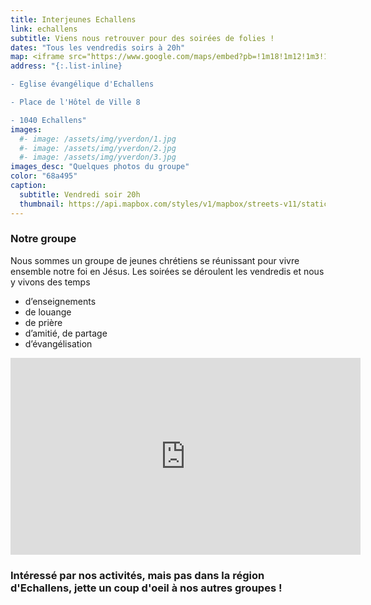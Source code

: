 ```yaml
---
title: Interjeunes Echallens
link: echallens
subtitle: Viens nous retrouver pour des soirées de folies !
dates: "Tous les vendredis soirs à 20h"
map: <iframe src="https://www.google.com/maps/embed?pb=!1m18!1m12!1m3!1d2739.2319198517853!2d6.630646515822516!3d46.64193436210626!2m3!1f0!2f0!3f0!3m2!1i1024!2i768!4f13.1!3m3!1m2!1s0x478dcd4f9ec15f0d%3A0xe78e7294e6e62cbf!2sInterjeunes%20Echallens!5e0!3m2!1sen!2sch!4v1631278529509!5m2!1sen!2sch" width="100%" height="250" style="border:0;" allowfullscreen="" loading="lazy"></iframe>
address: "{:.list-inline}

- Eglise évangélique d'Echallens

- Place de l'Hôtel de Ville 8

- 1040 Echallens"
images:
  #- image: /assets/img/yverdon/1.jpg
  #- image: /assets/img/yverdon/2.jpg
  #- image: /assets/img/yverdon/3.jpg
images_desc: "Quelques photos du groupe"
color: "68a495"
caption:
  subtitle: Vendredi soir 20h
  thumbnail: https://api.mapbox.com/styles/v1/mapbox/streets-v11/static/pin-l+68a495(6.6306465,46.6419344)/6.6306465,46.6419344,9,0/300x200@2x?access_token=pk.eyJ1Ijoidnd2dyIsImEiOiJja284dnNrNzYxamduMnhteTlqajV5Z2cxIn0.Q3rPhwNzrpLEN6oQcwi17A
---
```

### Notre groupe

Nous sommes un groupe de jeunes chrétiens se réunissant pour vivre ensemble notre foi en Jésus. Les soirées se déroulent les vendredis et nous y vivons des temps

  -  d’enseignements
  -  de louange
  -  de prière
  -  d’amitié, de partage
  -  d’évangélisation

<iframe width="560" height="315" src="https://www.youtube.com/embed/j5PWWIopO58" title="YouTube video player" frameborder="0" allow="accelerometer; autoplay; clipboard-write; encrypted-media; gyroscope; picture-in-picture" allowfullscreen></iframe>

### Intéressé par nos activités, mais pas dans la région d'Echallens, jette un coup d'oeil à nos autres groupes !
